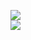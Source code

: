 [![](https://img.shields.io/badge/Made%20With-Github%20Spray-lightgrey.svg?style=for-the-badge&logo=github)](https://github.com/Annihil/github-spray#5264)  
[![](https://i.imgur.com/2DrTn0Z.gif)](https://github.com/Annihil/github-spray)